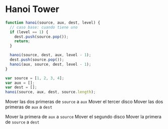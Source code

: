 # Hanoi Tower

```javascript
function hanoi(source, aux, dest, level) {
  // caso base: cuando tiene uno
  if (level == 1) {
    dest.push(source.pop());
    return;
  }

  hanoi(source, dest, aux, level - 1);
  dest.push(source.pop());
  hanoi(aux, source, dest, level - 1);
}

var source = [1, 2, 3, 4];
var aux = [];
var dest = [];
hanoi(source, aux, dest, source.length);
```

Mover las dos primeras de `source` a `aux`
Mover el tercer disco
Mover las dos primeras de `aux` a `dest`


Mover la primera de `aux` a `source`
Mover el segundo disco
Mover la primera de `source` a `dest`
